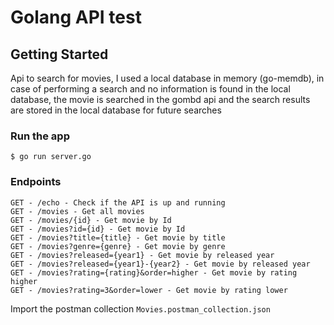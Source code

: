 # Golang API test

## Getting Started

Api to search for movies, I used a local database in memory (go-memdb), in case of performing a search and no information is found in the local database, the movie is searched in the gombd api and the search results are stored in the local database for future searches

### Run the app

```console
$ go run server.go
```

### Endpoints

```
GET - /echo - Check if the API is up and running
GET - /movies - Get all movies
GET - /movies/{id} - Get movie by Id
GET - /movies?id={id} - Get movie by Id
GET - /movies?title={title} - Get movie by title
GET - /movies?genre={genre} - Get movie by genre
GET - /movies?released={year1} - Get movie by released year
GET - /movies?released={year1}-{year2} - Get movie by released year
GET - /movies?rating={rating}&order=higher - Get movie by rating higher
GET - /movies?rating=3&order=lower - Get movie by rating lower
```

Import the postman collection `Movies.postman_collection.json`
